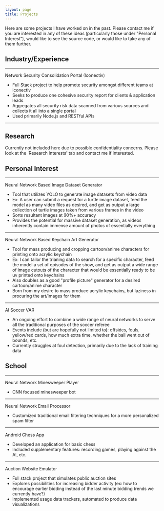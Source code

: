 ```yaml
---
layout: page
title: Projects
---
```


Here are some projects I have worked on in the past. Please contact me if you are interested in any of these ideas (particularly those under "Personal Interest"), would like to see the source code, or would like to take any of them further.

## Industry/Experience
___
Network Security Consolidation Portal (Iconectiv)
- Full Stack project to help promote security amongst different teams at Iconectiv
- Seeks to produce one cohesive security report for clients & application leads
- Aggregates all security risk data scanned from various sources and collects it all into a single portal
- Used primarily Node.js and RESTful APIs
___
## Research
Currently not included here due to possible confidentiality concerns. Please look at the 'Research Interests' tab and contact me if interested.

## Personal Interest
___
Neural Network Based Image Dataset Generator
- Tool that utilizes YOLO to generate image datasets from video data
- Ex: A user can submit a request for a turtle image dataset, feed the model as many video files as desired, and get as output a large collection of turtle images taken from various frames in the video
- Sorts resultant images at 90%+ accuracy
- Provides the potential for massive dataset generation, as videos inherently contain immense amount of photos of essentially everything
___
Neural Network Based Keychain Art Generator
- Tool for mass producing and cropping cartoon/anime characters for printing onto acrylic keychain
- Ex: I can tailor the trianing data to search for a specific character, feed the model a set of episodes of the show, and get as output a wide range of image cutouts of the character that would be essentially ready to be uv printed onto keychains
- Also doubles as a good "profile picture" generator for a desired cartoon/anime character
- Born from my desire to mass produce acrylic keychains, but laziness in procuring the art/images for them
___
AI Soccer VAR
- An ongoing effort to combine a wide range of neural networks to serve all the traditional purposes of the soccer referee
- Events include (but are hopefully not limited to): offsides, fouls, yellow/red cards, how much extra time, whether the ball went out of bounds, etc.
- Currently struggles at foul detection, primarily due to the lack of training data

## School
___
Neural Network Minesweeper Player
- CNN focused minesweeper bot
___
Neural Network Email Processor
- Customized traditional email filtering techniques for a more personalized spam filter
___
Android Chess App
- Developed an application for basic chess
- Included supplementary features: recording games, playing against the AI, etc.
___
Auction Website Emulator
- Full stack project that simulates public auction sites
- Explores possibilities for increasing bidder activity (ex: how to encourage earlier bidding instead of the last minute bidding trends we currently have?)
- Implemented usage data trackers, automated to produce data visualizations
